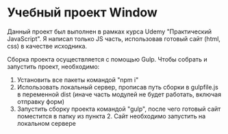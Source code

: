 # Учебный проект Window
Данный проект был выполнен в рамках курса Udemy "Практический JavaScript". Я написал только JS часть, использовав готовый сайт (html, css) в качестве исходника.

Сборка проекта осуществляется с помощью Gulp. Чтобы собрать и запустить проект, необходимо:
1) Установить все пакеты командой "npm i"
2) Использовать локальный сервер, прописав путь сборки в gulpfile.js в переменной dist (иначе часть модулей не будет работать, включая отправку форм)
3) Запустить сборку проекта командой "gulp", после чего готовый сайт поместится в папку из пункта 2. Сайт необходимо запустить на локальном сервере